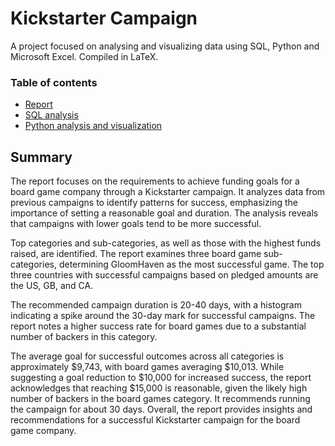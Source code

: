 # Kickstarter Campaign
A project focused on analysing and visualizing data using SQL, Python and Microsoft Excel. Compiled in LaTeX.

### Table of contents
- [Report](3_SQL/1_crowdfunding/andrade_kickstarter/andrade_kickstarter.pdf)
- [SQL analysis](3_SQL/1_crowdfunding/andrade_kickstarter/kickstarter.sql)
- [Python analysis and visualization](3_SQL/1_crowdfunding/andrade_kickstarter/py_kickstarter.ipynb)

## Summary 
The report focuses on the requirements to achieve funding goals for a board game company through a Kickstarter campaign. It analyzes data from previous campaigns to identify patterns for success, emphasizing the importance of setting a reasonable goal and duration. The analysis reveals that campaigns with lower goals tend to be more successful.

Top categories and sub-categories, as well as those with the highest funds raised, are identified. The report examines three board game sub-categories, determining GloomHaven as the most successful game. The top three countries with successful campaigns based on pledged amounts are the US, GB, and CA.

The recommended campaign duration is 20-40 days, with a histogram indicating a spike around the 30-day mark for successful campaigns. The report notes a higher success rate for board games due to a substantial number of backers in this category.

The average goal for successful outcomes across all categories is approximately $9,743, with board games averaging $10,013. While suggesting a goal reduction to $10,000 for increased success, the report acknowledges that reaching $15,000 is reasonable, given the likely high number of backers in the board games category. It recommends running the campaign for about 30 days. Overall, the report provides insights and recommendations for a successful Kickstarter campaign for the board game company.
